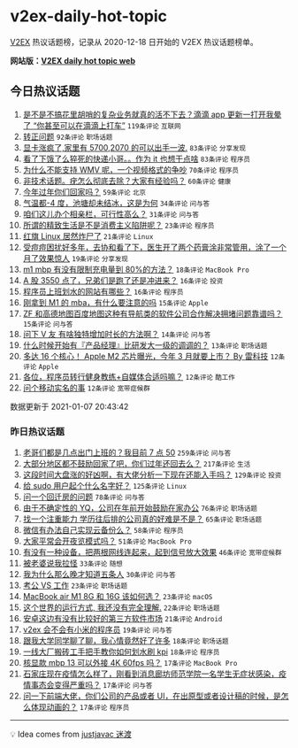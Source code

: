# v2ex-daily-hot-topic

[V2EX](https://www.v2ex.com/) 热议话题榜，记录从 2020-12-18 日开始的 V2EX 热议话题榜单。

**网站版：[V2EX daily hot topic web](https://realleonardo.github.io/v2ex-daily-hot-topic-web/)**

## 今日热议话题

<!-- TODAY BEGIN -->

1. [是不是不搞花里胡哨的复杂业务就真的活不下去？滴滴 app 更新一打开我晕了 “你甚至可以在滴滴上打车”](https://www.v2ex.com/t/742521) `119条评论` `互联网`
1. [转正问题](https://www.v2ex.com/t/742412) `92条评论` `职场话题`
1. [显卡涨疯了,家里有 5700,2070 的可以出手一波.](https://www.v2ex.com/t/742427) `83条评论` `分享发现`
1. [看了下饿了么猝死的快递小哥。。作为 it 也想干点啥](https://www.v2ex.com/t/742422) `83条评论` `程序员`
1. [为什么不能支持 WMV 呢，一个视频格式的争吵](https://www.v2ex.com/t/742438) `70条评论` `程序员`
1. [非技术话题。疣怎么彻底去除？大家有经验吗？](https://www.v2ex.com/t/742496) `60条评论` `健康`
1. [今年过年你们回家吗？](https://www.v2ex.com/t/742502) `59条评论` `北京`
1. [气温都-4 度，池塘却未结冰，这是为何](https://www.v2ex.com/t/742504) `34条评论` `问与答`
1. [咱们这儿办个相亲栏，可行性高么？](https://www.v2ex.com/t/742598) `31条评论` `问与答`
1. [所谓的精致生活是不是消费主义陷阱呢？](https://www.v2ex.com/t/742478) `23条评论` `程序员`
1. [红旗 Linux 居然炸尸了](https://www.v2ex.com/t/742526) `21条评论` `Linux`
1. [受痘痘困扰好多年，去协和看了下，医生开了两个药膏涂非常管用，涂了一个月了效果惊人](https://www.v2ex.com/t/742547) `19条评论` `分享发现`
1. [m1 mbp 有没有限制充电量到 80%的方法？](https://www.v2ex.com/t/742472) `18条评论` `MacBook Pro`
1. [A 股 3550 点了，兄弟们是跑了还是冲进来？](https://www.v2ex.com/t/742550) `16条评论` `投资`
1. [程序员上班划水的网站有哪些？](https://www.v2ex.com/t/742467) `16条评论` `程序员`
1. [刚拿到 M1 的 mba，有什么要注意的吗](https://www.v2ex.com/t/742562) `15条评论` `Apple`
1. [ZF 和高德地图百度地图这种有导航类的软件公司合作解决拥堵问题靠谱吗？](https://www.v2ex.com/t/742400) `15条评论` `问与答`
1. [问下 V 友 有啥独特增加时长的方法啊？](https://www.v2ex.com/t/742668) `14条评论` `问与答`
1. [什么时候开始有『产品经理』比研发大一级的调调的？](https://www.v2ex.com/t/742608) `13条评论` `职场话题`
1. [多达 16 个核心！ Apple M2 芯片曝光，今年 3 月就要上市？ By 雷科技](https://www.v2ex.com/t/742652) `12条评论` `Apple`
1. [各位，程序员转行健身教练+自媒体合适吗嘛？](https://www.v2ex.com/t/742641) `12条评论` `酷工作`
1. [问个移动实名的事](https://www.v2ex.com/t/742613) `12条评论` `宽带症候群`

数据更新于 2021-01-07 20:43:42

<!-- TODAY END -->

### 昨日热议话题

<!-- YESTERDAY BEGIN -->

1. [老哥们都是几点出门上班的？我目前 7 点 50](https://www.v2ex.com/t/742058) `259条评论` `问与答`
1. [大部分地区都不鼓励回家了吧，你们过年还回去么？](https://www.v2ex.com/t/742124) `217条评论` `生活`
1. [这段时间大盘涨的好凶啊，有大佬分析一下现在还能入手吗？](https://www.v2ex.com/t/742063) `129条评论` `投资`
1. [给 sudo 用户起个什么名字好？](https://www.v2ex.com/t/742093) `125条评论` `Linux`
1. [问一个回迁房的问题](https://www.v2ex.com/t/742048) `78条评论` `问与答`
1. [由于不确定性的 YQ，公司在年前开始鼓励在家办公](https://www.v2ex.com/t/742205) `76条评论` `职场话题`
1. [找一个注重能力 学历往后排的公司真的好难是不是？](https://www.v2ex.com/t/742189) `65条评论` `职场话题`
1. [微信有办法自己实现云备份么？](https://www.v2ex.com/t/742178) `58条评论` `程序员`
1. [大家平常会开夜览模式吗？](https://www.v2ex.com/t/742056) `51条评论` `MacBook Pro`
1. [有没有一种设备，把两根网线连起来，起到信号放大效果](https://www.v2ex.com/t/742084) `46条评论` `宽带症候群`
1. [被老婆说我拉怪](https://www.v2ex.com/t/742231) `33条评论` `随想`
1. [我为什么那么晚才知道五条人](https://www.v2ex.com/t/742235) `30条评论` `问与答`
1. [考公 VS 工作](https://www.v2ex.com/t/742220) `23条评论` `职场话题`
1. [MacBook air M1 8G 和 16G 该如何选？](https://www.v2ex.com/t/742075) `23条评论` `macOS`
1. [这个世界的运行方式, 我还没有完全理解.](https://www.v2ex.com/t/742362) `22条评论` `职场话题`
1. [安卓这边有没有比较好的第三方软件市场](https://www.v2ex.com/t/742162) `21条评论` `Android`
1. [v2ex 会不会有小米的程序员](https://www.v2ex.com/t/742227) `19条评论` `问与答`
1. [跟我大学同学聊了聊，我心情竟然好了许多](https://www.v2ex.com/t/742127) `18条评论` `职场话题`
1. [一线大厂搬砖工手把手教你如何划水刷 kpi](https://www.v2ex.com/t/742087) `18条评论` `程序员`
1. [核显款 mbp 13 可以外接 4K 60fps 吗？](https://www.v2ex.com/t/742219) `17条评论` `MacBook Pro`
1. [石家庄现在疫情怎么样了，刚看到消息廊坊师范学院一名学生无症状感染，疫情事态会变得严重吗？](https://www.v2ex.com/t/742191) `17条评论` `问与答`
1. [问一下前端大佬，你们公司的产品或者 UI，在出原型或者设计稿的时候，是怎么体现动画的？](https://www.v2ex.com/t/742168) `17条评论` `程序员`

<!-- YESTERDAY END -->

---

💡 Idea comes from [justjavac 迷渡](https://github.com/justjavac/)
